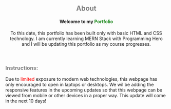 <header>
    <h2 style="color: gray; text-align: center;">About</h2>
    <h4>Welcome to my <span style="color: forestgreen;">Portfolio</span></h4>
    <p>To this date, this portfolio has been built only with basic HTML and CSS technology. I am currently learning MERN Stack with Programming Hero and I will be updating this portfolio as my course progresses.</p>
</header>

<body>
    <h3 style="color: gray;">Instructions:</h3>
    <p>Due to <span style="color: red;">limited</span> exposure to modern web technologies, this webpage has only encouraged to open in laptops or desktops. We wil be adding the responsive features in the upcoming updates so that this webpage can be viewed from mobile or other devices in a proper way. This update will come in the next 10 days!</p>
</body>